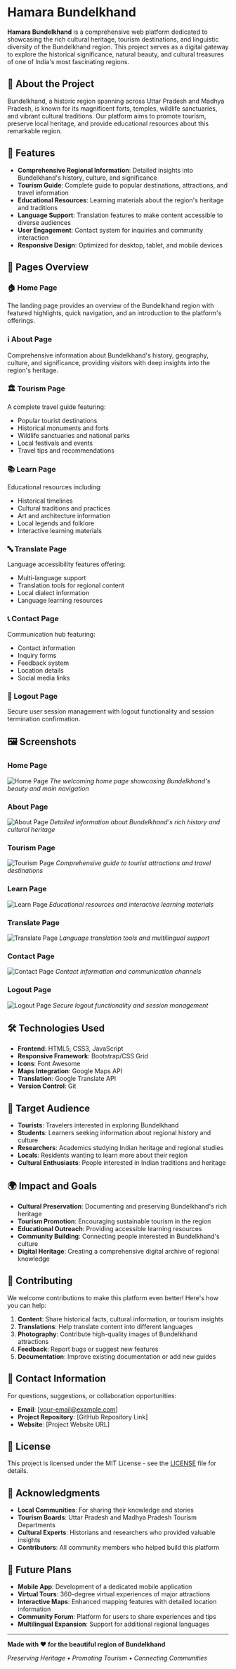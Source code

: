 # Hamara Bundelkhand

**Hamara Bundelkhand** is a comprehensive web platform dedicated to showcasing the rich cultural heritage, tourism destinations, and linguistic diversity of the Bundelkhand region. This project serves as a digital gateway to explore the historical significance, natural beauty, and cultural treasures of one of India's most fascinating regions.

## 🌟 About the Project

Bundelkhand, a historic region spanning across Uttar Pradesh and Madhya Pradesh, is known for its magnificent forts, temples, wildlife sanctuaries, and vibrant cultural traditions. Our platform aims to promote tourism, preserve local heritage, and provide educational resources about this remarkable region.

## 🚀 Features

- **Comprehensive Regional Information**: Detailed insights into Bundelkhand's history, culture, and significance
- **Tourism Guide**: Complete guide to popular destinations, attractions, and travel information
- **Educational Resources**: Learning materials about the region's heritage and traditions
- **Language Support**: Translation features to make content accessible to diverse audiences
- **User Engagement**: Contact system for inquiries and community interaction
- **Responsive Design**: Optimized for desktop, tablet, and mobile devices

## 📱 Pages Overview

### 🏠 Home Page
The landing page provides an overview of the Bundelkhand region with featured highlights, quick navigation, and an introduction to the platform's offerings.

### ℹ️ About Page
Comprehensive information about Bundelkhand's history, geography, culture, and significance, providing visitors with deep insights into the region's heritage.

### 🏛️ Tourism Page
A complete travel guide featuring:
- Popular tourist destinations
- Historical monuments and forts
- Wildlife sanctuaries and national parks
- Local festivals and events
- Travel tips and recommendations

### 📚 Learn Page
Educational resources including:
- Historical timelines
- Cultural traditions and practices
- Art and architecture information
- Local legends and folklore
- Interactive learning materials

### 🔤 Translate Page
Language accessibility features offering:
- Multi-language support
- Translation tools for regional content
- Local dialect information
- Language learning resources

### 📞 Contact Page
Communication hub featuring:
- Contact information
- Inquiry forms
- Feedback system
- Location details
- Social media links

### 🚪 Logout Page
Secure user session management with logout functionality and session termination confirmation.

## 🖼️ Screenshots

### Home Page
![Home Page](home.png)
*The welcoming home page showcasing Bundelkhand's beauty and main navigation*

### About Page
![About Page](screenshots/about-page.png)
*Detailed information about Bundelkhand's rich history and cultural heritage*

### Tourism Page
![Tourism Page](image.png)
*Comprehensive guide to tourist attractions and travel destinations*

### Learn Page
![Learn Page](screenshots/learn-page.png)
*Educational resources and interactive learning materials*

### Translate Page
![Translate Page](screenshots/translate-page.png)
*Language translation tools and multilingual support*

### Contact Page
![Contact Page](screenshots/contact-page.png)
*Contact information and communication channels*

### Logout Page
![Logout Page](screenshots/logout-page.png)
*Secure logout functionality and session management*

## 🛠️ Technologies Used

- **Frontend**: HTML5, CSS3, JavaScript
- **Responsive Framework**: Bootstrap/CSS Grid
- **Icons**: Font Awesome
- **Maps Integration**: Google Maps API
- **Translation**: Google Translate API
- **Version Control**: Git

## 🎯 Target Audience

- **Tourists**: Travelers interested in exploring Bundelkhand
- **Students**: Learners seeking information about regional history and culture
- **Researchers**: Academics studying Indian heritage and regional studies
- **Locals**: Residents wanting to learn more about their region
- **Cultural Enthusiasts**: People interested in Indian traditions and heritage

## 🌍 Impact and Goals

- **Cultural Preservation**: Documenting and preserving Bundelkhand's rich heritage
- **Tourism Promotion**: Encouraging sustainable tourism in the region
- **Educational Outreach**: Providing accessible learning resources
- **Community Building**: Connecting people interested in Bundelkhand's culture
- **Digital Heritage**: Creating a comprehensive digital archive of regional knowledge

## 🤝 Contributing

We welcome contributions to make this platform even better! Here's how you can help:

1. **Content**: Share historical facts, cultural information, or tourism insights
2. **Translations**: Help translate content into different languages
3. **Photography**: Contribute high-quality images of Bundelkhand attractions
4. **Feedback**: Report bugs or suggest new features
5. **Documentation**: Improve existing documentation or add new guides

## 📧 Contact Information

For questions, suggestions, or collaboration opportunities:

- **Email**: [your-email@example.com]
- **Project Repository**: [GitHub Repository Link]
- **Website**: [Project Website URL]

## 📜 License

This project is licensed under the MIT License - see the [LICENSE](LICENSE) file for details.

## 🙏 Acknowledgments

- **Local Communities**: For sharing their knowledge and stories
- **Tourism Boards**: Uttar Pradesh and Madhya Pradesh Tourism Departments
- **Cultural Experts**: Historians and researchers who provided valuable insights
- **Contributors**: All community members who helped build this platform

## 🔮 Future Plans

- **Mobile App**: Development of a dedicated mobile application
- **Virtual Tours**: 360-degree virtual experiences of major attractions
- **Interactive Maps**: Enhanced mapping features with detailed location information
- **Community Forum**: Platform for users to share experiences and tips
- **Multilingual Expansion**: Support for additional regional languages

---

**Made with ❤️ for the beautiful region of Bundelkhand**

*Preserving Heritage • Promoting Tourism • Connecting Communities*
